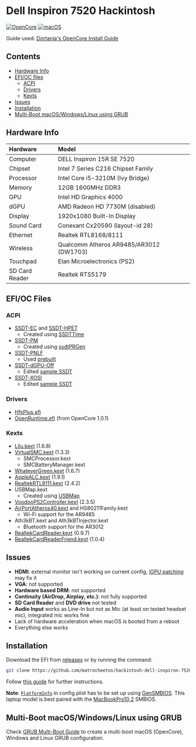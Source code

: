 # Dell Inspiron 7520 Hackintosh

[![OpenCore](https://img.shields.io/badge/OpenCore-1.0.1-brightgreen)](https://github.com/acidanthera/OpenCorePkg)
[![macOS](https://img.shields.io/badge/macOS-10.15-blue)](https://en.wikipedia.org/wiki/MacOS_Catalina)

Guide used: [Dortania's OpenCore Install Guide](https://dortania.github.io/OpenCore-Install-Guide/)

## Contents

* [Hardware Info](#hardware-info)
* [EFI/OC files](#efioc-files)
    * [ACPI](#acpi)
    * [Drivers](#drivers)
    * [Kexts](#kexts)
* [Issues](#issues)
* [Installation](#installation)
* [Multi-Boot macOS/Windows/Linux using GRUB](#multi-boot-macoswindowslinux-using-grub)

## Hardware Info

| Hardware | Model |
| :--- | :--- |
| Computer | DELL Inspiron 15R SE 7520
| Chipset | Intel 7 Series C216 Chipset Family
| Processor | Intel Core i5-3210M (Ivy Bridge)
| Memory | 12GB 1600MHz DDR3
| GPU | Intel HD Graphics 4000
| dGPU | AMD Radeon HD 7730M (disabled)
| Display | 1920x1080 Built-In Display
| Sound Card | Conexant Cx20590 (layout-id 28)
| Ethernet | Realtek RTL8168/8111
| Wireless | Qualcomm Atheros AR9485/AR3012 (DW1703)
| Touchpad | Elan Microelectronics (PS2)
| SD Card Reader | Realtek RTS5179

## EFI/OC Files

### ACPI

* [SSDT-EC](https://dortania.github.io/Getting-Started-With-ACPI/Universal/ec-methods/ssdttime.html#wrapping-up) and [SSDT-HPET](https://dortania.github.io/Getting-Started-With-ACPI/Universal/irq.html)
    * Created using [SSDTTime](https://github.com/corpnewt/SSDTTime)
* [SSDT-PM](https://dortania.github.io/OpenCore-Post-Install/universal/pm.html#sandy-and-ivy-bridge-power-management)
    * Created using [ssdtPRGen](https://github.com/Piker-Alpha/ssdtPRGen.sh)
* [SSDT-PNLF](https://dortania.github.io/Getting-Started-With-ACPI/Laptops/backlight.html)
    * Used [prebuilt](https://github.com/dortania/Getting-Started-With-ACPI/blob/master/extra-files/compiled/SSDT-PNLF.aml)
* [SSDT-dGPU-Off](https://dortania.github.io/Getting-Started-With-ACPI/Laptops/laptop-disable.html)
    * Edited [sample SSDT](https://github.com/dortania/Getting-Started-With-ACPI/blob/master/extra-files/decompiled/SSDT-dGPU-Off.dsl.zip)
* [SSDT-XOSI](https://dortania.github.io/Getting-Started-With-ACPI/Laptops/trackpad.html)
    * Edited [sample SSDT](https://github.com/dortania/Getting-Started-With-ACPI/blob/master/extra-files/decompiled/SSDT-GPI0.dsl)

### Drivers

* [HfsPlus.efi](https://github.com/acidanthera/OcBinaryData/blob/master/Drivers/HfsPlus.efi)
* [OpenRuntime.efi](https://github.com/acidanthera/OpenCorePkg/releases) (from OpenCore 1.0.1)

### Kexts

* [Lilu.kext](https://github.com/acidanthera/Lilu/releases) (1.6.8)
* [VirtualSMC.kext](https://github.com/acidanthera/VirtualSMC/releases) (1.3.3)
    * SMCProcessor.kext
    * SMCBatteryManager.kext
* [WhateverGreen.kext](https://github.com/acidanthera/WhateverGreen/releases) (1.6.7)
* [AppleALC.kext](https://github.com/acidanthera/AppleALC/releases) (1.9.1)
* [RealtekRTL8111.kext](https://github.com/Mieze/RTL8111_driver_for_OS_X/releases) (2.4.2)
* USBMap.kext
    * Created using [USBMap](https://github.com/corpnewt/USBMap)
* [VoodooPS2Controller.kext](https://github.com/acidanthera/VoodooPS2/releases) (2.3.5)
* [AirPortAtheros40.kext](https://www.insanelymac.com/forum/files/file/1008-io80211family-modif/) and HS80211Family.kext
    * Wi-Fi support for the AR9485
* Ath3kBT.kext and Ath3kBTInjector.kext
    * Bluetooth support for the AR3012
* [RealtekCardReader.kext](https://github.com/0xFireWolf/RealtekCardReader) (0.9.7)
* [RealtekCardReaderFriend.kext](https://github.com/0xFireWolf/RealtekCardReaderFriend) (1.0.4)


## Issues

* **HDMI**: external monitor isn't working on current config, [iGPU patching](https://dortania.github.io/OpenCore-Post-Install/gpu-patching/intel-patching/) may fix it
* **VGA**: not supported
* **Hardware based DRM**: not supported
* **Continuity (AirDrop, Airplay, etc.)**: not fully supported
* **SD Card Reader** and **DVD drive** not tested
* **Audio Input** works as Line-In but not as Mic (at least on tested headset mic), integrated mic works fine
* Lack of hardware acceleration when macOS is booted from a reboot
* Everything else works

## Installation

Download the EFI from [releases](https://github.com/matrocheetos/hackintosh-dell-inspiron-7520/releases) or by running the command:
```bash
git clone https://github.com/matrocheetos/hackintosh-dell-inspiron-7520.git
```


Follow [this guide](https://dortania.github.io/OpenCore-Install-Guide/installer-guide/) for further instructions.

**Note**: [`PlatformInfo`](https://dortania.github.io/OpenCore-Install-Guide/config-laptop.plist/ivy-bridge.html#platforminfo) in config.plist has to be set up using [GenSMBIOS](https://github.com/corpnewt/GenSMBIOS). This laptop model is best paired with the [MacBookPro10,2](https://dortania.github.io/OpenCore-Install-Guide/extras/smbios-support.html#macbook-pro) SMBIOS.

## Multi-Boot macOS/Windows/Linux using GRUB

Check [GRUB Multi-Boot Guide](/GRUBMultiBootGuide.md) to create a multi-boot macOS (OpenCore), Windows and Linux GRUB configuration.
